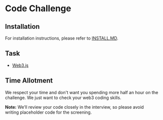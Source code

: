# Code Challenge

## Installation

For installation instructions, please refer to [INSTALL.MD](./INSTALL.MD).

## Task

- [Web3.js](./TASK-A-WEB3.MD)

## Time Allotment

We respect your time and don't want you spending more half an hour on the challenge. We just want to check your web3 coding skills.

**Note:**
We’ll review your code closely in the interview, so please avoid writing placeholder code for the screening.
